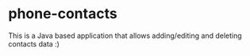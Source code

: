 # phone-contacts

This is a Java based application that allows adding/editing and deleting contacts data :)